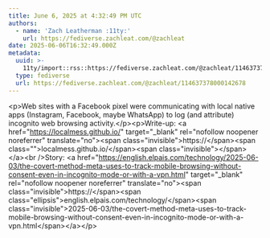 ```yaml
---
title: June 6, 2025 at 4:32:49 PM UTC
authors:
  - name: 'Zach Leatherman :11ty:'
    url: https://fediverse.zachleat.com/@zachleat
date: 2025-06-06T16:32:49.000Z
metadata:
  uuid: >-
    11ty/import::rss::https://fediverse.zachleat.com/@zachleat/114637378000142678
  type: fediverse
  url: https://fediverse.zachleat.com/@zachleat/114637378000142678
---
```

\<p>Web sites with a Facebook pixel were communicating with local native apps (Instagram, Facebook, maybe WhatsApp) to log (and attribute) incognito web browsing activity.\</p>\<p>Write-up: \<a href="https://localmess.github.io/" target="\_blank" rel="nofollow noopener noreferrer" translate="no">\<span class="invisible">https://\</span>\<span class="">localmess.github.io/\</span>\<span class="invisible">\</span>\</a>\<br />Story: \<a href="https://english.elpais.com/technology/2025-06-03/the-covert-method-meta-uses-to-track-mobile-browsing-without-consent-even-in-incognito-mode-or-with-a-vpn.html" target="\_blank" rel="nofollow noopener noreferrer" translate="no">\<span class="invisible">https://\</span>\<span class="ellipsis">english.elpais.com/technology/\</span>\<span class="invisible">2025-06-03/the-covert-method-meta-uses-to-track-mobile-browsing-without-consent-even-in-incognito-mode-or-with-a-vpn.html\</span>\</a>\</p>